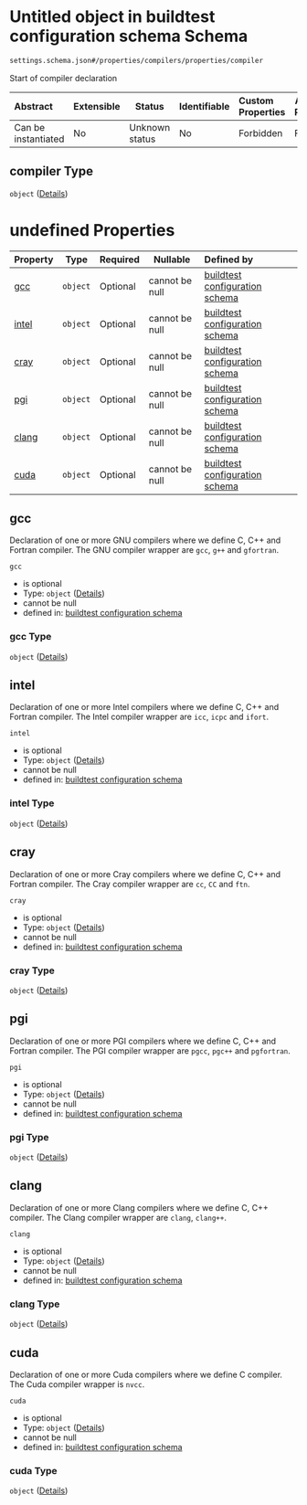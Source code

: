 # Untitled object in buildtest configuration schema Schema

```txt
settings.schema.json#/properties/compilers/properties/compiler
```

Start of compiler declaration


| Abstract            | Extensible | Status         | Identifiable | Custom Properties | Additional Properties | Access Restrictions | Defined In                                                                   |
| :------------------ | ---------- | -------------- | ------------ | :---------------- | --------------------- | ------------------- | ---------------------------------------------------------------------------- |
| Can be instantiated | No         | Unknown status | No           | Forbidden         | Forbidden             | none                | [settings.schema.json\*](../out/settings.schema.json "open original schema") |

## compiler Type

`object` ([Details](settings-properties-compilers-properties-compiler.md))

# undefined Properties

| Property        | Type     | Required | Nullable       | Defined by                                                                                                                                                                                |
| :-------------- | -------- | -------- | -------------- | :---------------------------------------------------------------------------------------------------------------------------------------------------------------------------------------- |
| [gcc](#gcc)     | `object` | Optional | cannot be null | [buildtest configuration schema](settings-properties-compilers-properties-compiler-properties-gcc.md "settings.schema.json#/properties/compilers/properties/compiler/properties/gcc")     |
| [intel](#intel) | `object` | Optional | cannot be null | [buildtest configuration schema](settings-properties-compilers-properties-compiler-properties-intel.md "settings.schema.json#/properties/compilers/properties/compiler/properties/intel") |
| [cray](#cray)   | `object` | Optional | cannot be null | [buildtest configuration schema](settings-properties-compilers-properties-compiler-properties-cray.md "settings.schema.json#/properties/compilers/properties/compiler/properties/cray")   |
| [pgi](#pgi)     | `object` | Optional | cannot be null | [buildtest configuration schema](settings-properties-compilers-properties-compiler-properties-pgi.md "settings.schema.json#/properties/compilers/properties/compiler/properties/pgi")     |
| [clang](#clang) | `object` | Optional | cannot be null | [buildtest configuration schema](settings-properties-compilers-properties-compiler-properties-clang.md "settings.schema.json#/properties/compilers/properties/compiler/properties/clang") |
| [cuda](#cuda)   | `object` | Optional | cannot be null | [buildtest configuration schema](settings-properties-compilers-properties-compiler-properties-cuda.md "settings.schema.json#/properties/compilers/properties/compiler/properties/cuda")   |

## gcc

Declaration of one or more GNU compilers where we define C, C++ and Fortran compiler. The GNU compiler wrapper are `gcc`, `g++` and `gfortran`. 


`gcc`

-   is optional
-   Type: `object` ([Details](settings-properties-compilers-properties-compiler-properties-gcc.md))
-   cannot be null
-   defined in: [buildtest configuration schema](settings-properties-compilers-properties-compiler-properties-gcc.md "settings.schema.json#/properties/compilers/properties/compiler/properties/gcc")

### gcc Type

`object` ([Details](settings-properties-compilers-properties-compiler-properties-gcc.md))

## intel

Declaration of one or more Intel compilers where we define C, C++ and Fortran compiler. The Intel compiler wrapper are `icc`, `icpc` and `ifort`. 


`intel`

-   is optional
-   Type: `object` ([Details](settings-properties-compilers-properties-compiler-properties-intel.md))
-   cannot be null
-   defined in: [buildtest configuration schema](settings-properties-compilers-properties-compiler-properties-intel.md "settings.schema.json#/properties/compilers/properties/compiler/properties/intel")

### intel Type

`object` ([Details](settings-properties-compilers-properties-compiler-properties-intel.md))

## cray

Declaration of one or more Cray compilers where we define C, C++ and Fortran compiler. The Cray compiler wrapper are `cc`, `CC` and `ftn`.


`cray`

-   is optional
-   Type: `object` ([Details](settings-properties-compilers-properties-compiler-properties-cray.md))
-   cannot be null
-   defined in: [buildtest configuration schema](settings-properties-compilers-properties-compiler-properties-cray.md "settings.schema.json#/properties/compilers/properties/compiler/properties/cray")

### cray Type

`object` ([Details](settings-properties-compilers-properties-compiler-properties-cray.md))

## pgi

Declaration of one or more PGI compilers where we define C, C++ and Fortran compiler. The PGI compiler wrapper are `pgcc`, `pgc++` and `pgfortran`.


`pgi`

-   is optional
-   Type: `object` ([Details](settings-properties-compilers-properties-compiler-properties-pgi.md))
-   cannot be null
-   defined in: [buildtest configuration schema](settings-properties-compilers-properties-compiler-properties-pgi.md "settings.schema.json#/properties/compilers/properties/compiler/properties/pgi")

### pgi Type

`object` ([Details](settings-properties-compilers-properties-compiler-properties-pgi.md))

## clang

Declaration of one or more Clang compilers where we define C, C++ compiler. The Clang compiler wrapper are `clang`, `clang++`.


`clang`

-   is optional
-   Type: `object` ([Details](settings-properties-compilers-properties-compiler-properties-clang.md))
-   cannot be null
-   defined in: [buildtest configuration schema](settings-properties-compilers-properties-compiler-properties-clang.md "settings.schema.json#/properties/compilers/properties/compiler/properties/clang")

### clang Type

`object` ([Details](settings-properties-compilers-properties-compiler-properties-clang.md))

## cuda

Declaration of one or more Cuda compilers where we define C compiler. The Cuda compiler wrapper is `nvcc`. 


`cuda`

-   is optional
-   Type: `object` ([Details](settings-properties-compilers-properties-compiler-properties-cuda.md))
-   cannot be null
-   defined in: [buildtest configuration schema](settings-properties-compilers-properties-compiler-properties-cuda.md "settings.schema.json#/properties/compilers/properties/compiler/properties/cuda")

### cuda Type

`object` ([Details](settings-properties-compilers-properties-compiler-properties-cuda.md))
